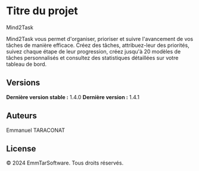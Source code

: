 # Titre du projet
Mind2Task


Mind2Task vous permet d'organiser, prioriser et suivre l'avancement de vos tâches de manière efficace.
Créez des tâches, attribuez-leur des priorités, suivez chaque étape de leur progression, créez jusqu'à 20 modèles de tâches personnalisés et consultez des statistiques détaillées sur votre tableau de bord.


## Versions

**Dernière version stable :** 1.4.0
**Dernière version :** 1.4.1


## Auteurs

Emmanuel TARACONAT


## License
© 2024 EmmTarSoftware. Tous droits réservés.
